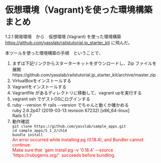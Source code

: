 <h1>仮想環境（Vagrant)を使った環境構築まとめ</h1>

1.2.1 開発環境　から　仮想環境 (Vagrant) を使った環境構築
https://github.com/yasslab/railstutorial.jp_starter_kit
に飛んだ。

本ツールを使った環境構築の手順　ということで、
<ol>
  <li>まずは下記リンクからスターターキットをダウンロードし、Zip ファイルを展開
  https://github.com/yasslab/railstutorial.jp_starter_kit/archive/master.zip</li>
  <li>VirtualBoxをインストールする</li>
  <li>Vagrantをインストールする</li>
  <li>Vagrantfile があるディレクトリに移動して、vagrant upを実行する</li>
  <li>vagrant ssh でゲストOSにログインする</li>
  <li>ruby --version や rails --version でちゃんと動くか確かめる</li>
  ruby 2.6.2p47 (2019-03-13 revision 67232) [x86_64-linux]<br>
  Rails 5.1.7
  <li>動作確認</li>
  <code>git clone https://github.com/yasslab/sample_apps.git</code><br>
  <code>cd sample_apps/5_1_2/ch14</code><br>
  <code>bundle install</code><br>
  <span style="color: red; ">
    An error occurred while installing pg (0.18.4), and Bundler cannot continue.<br>
    Make sure that `gem install pg -v '0.18.4' --source 'https://rubygems.org/'` succeeds before bundling.<br>
  </span>

</ol>

